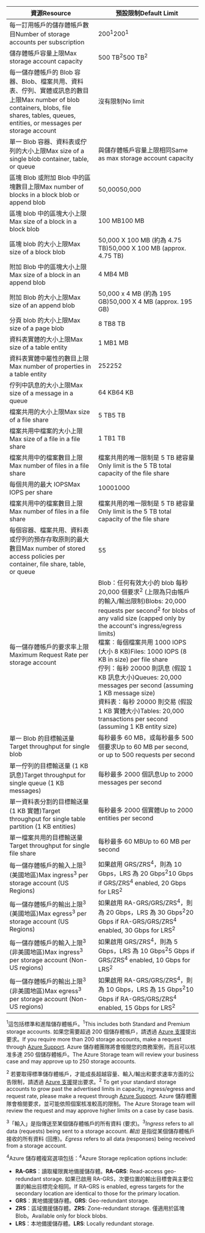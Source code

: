 | <span data-ttu-id="642da-101">資源</span><span class="sxs-lookup"><span data-stu-id="642da-101">Resource</span></span> | <span data-ttu-id="642da-102">預設限制</span><span class="sxs-lookup"><span data-stu-id="642da-102">Default Limit</span></span> |
| --- | --- |
| <span data-ttu-id="642da-103">每一訂用帳戶的儲存體帳戶數目</span><span class="sxs-lookup"><span data-stu-id="642da-103">Number of storage accounts per subscription</span></span> |<span data-ttu-id="642da-104">200<sup>1</sup></span><span class="sxs-lookup"><span data-stu-id="642da-104">200<sup>1</sup></span></span> |
| <span data-ttu-id="642da-105">儲存體帳戶容量上限</span><span class="sxs-lookup"><span data-stu-id="642da-105">Max storage account capacity</span></span> |<span data-ttu-id="642da-106">500 TB<sup>2</sup></span><span class="sxs-lookup"><span data-stu-id="642da-106">500 TB<sup>2</sup></span></span> |
| <span data-ttu-id="642da-107">每一儲存體帳戶的 Blob 容器、Blob、檔案共用、資料表、佇列、實體或訊息的數目上限</span><span class="sxs-lookup"><span data-stu-id="642da-107">Max number of blob containers, blobs, file shares, tables, queues, entities, or messages per storage account</span></span> |<span data-ttu-id="642da-108">沒有限制</span><span class="sxs-lookup"><span data-stu-id="642da-108">No limit</span></span> |
| <span data-ttu-id="642da-109">單一 Blob 容器、資料表或佇列的大小上限</span><span class="sxs-lookup"><span data-stu-id="642da-109">Max size of a single blob container, table, or queue</span></span> |<span data-ttu-id="642da-110">與儲存體帳戶容量上限相同</span><span class="sxs-lookup"><span data-stu-id="642da-110">Same as max storage account capacity</span></span> |
| <span data-ttu-id="642da-111">區塊 Blob 或附加 Blob 中的區塊數目上限</span><span class="sxs-lookup"><span data-stu-id="642da-111">Max number of blocks in a block blob or append blob</span></span> |<span data-ttu-id="642da-112">50,000</span><span class="sxs-lookup"><span data-stu-id="642da-112">50,000</span></span> |
| <span data-ttu-id="642da-113">區塊 blob 中的區塊大小上限</span><span class="sxs-lookup"><span data-stu-id="642da-113">Max size of a block in a block blob</span></span> |<span data-ttu-id="642da-114">100 MB</span><span class="sxs-lookup"><span data-stu-id="642da-114">100 MB</span></span> |
| <span data-ttu-id="642da-115">區塊 blob 的大小上限</span><span class="sxs-lookup"><span data-stu-id="642da-115">Max size of a block blob</span></span> |<span data-ttu-id="642da-116">50,000 X 100 MB (約為 4.75 TB)</span><span class="sxs-lookup"><span data-stu-id="642da-116">50,000 X 100 MB (approx. 4.75 TB)</span></span> |
| <span data-ttu-id="642da-117">附加 Blob 中的區塊大小上限</span><span class="sxs-lookup"><span data-stu-id="642da-117">Max size of a block in an append blob</span></span> |<span data-ttu-id="642da-118">4 MB</span><span class="sxs-lookup"><span data-stu-id="642da-118">4 MB</span></span> |
| <span data-ttu-id="642da-119">附加 Blob 的大小上限</span><span class="sxs-lookup"><span data-stu-id="642da-119">Max size of an append blob</span></span> |<span data-ttu-id="642da-120">50,000 x 4 MB (約為 195 GB)</span><span class="sxs-lookup"><span data-stu-id="642da-120">50,000 X 4 MB (approx. 195 GB)</span></span> |
| <span data-ttu-id="642da-121">分頁 blob 的大小上限</span><span class="sxs-lookup"><span data-stu-id="642da-121">Max size of a page blob</span></span> |<span data-ttu-id="642da-122">8 TB</span><span class="sxs-lookup"><span data-stu-id="642da-122">8 TB</span></span> |
| <span data-ttu-id="642da-123">資料表實體的大小上限</span><span class="sxs-lookup"><span data-stu-id="642da-123">Max size of a table entity</span></span> |<span data-ttu-id="642da-124">1 MB</span><span class="sxs-lookup"><span data-stu-id="642da-124">1 MB</span></span> |
| <span data-ttu-id="642da-125">資料表實體中屬性的數目上限</span><span class="sxs-lookup"><span data-stu-id="642da-125">Max number of properties in a table entity</span></span> |<span data-ttu-id="642da-126">252</span><span class="sxs-lookup"><span data-stu-id="642da-126">252</span></span> |
| <span data-ttu-id="642da-127">佇列中訊息的大小上限</span><span class="sxs-lookup"><span data-stu-id="642da-127">Max size of a message in a queue</span></span> |<span data-ttu-id="642da-128">64 KB</span><span class="sxs-lookup"><span data-stu-id="642da-128">64 KB</span></span> |
| <span data-ttu-id="642da-129">檔案共用的大小上限</span><span class="sxs-lookup"><span data-stu-id="642da-129">Max size of a file share</span></span> |<span data-ttu-id="642da-130">5 TB</span><span class="sxs-lookup"><span data-stu-id="642da-130">5 TB</span></span> |
| <span data-ttu-id="642da-131">檔案共用中檔案的大小上限</span><span class="sxs-lookup"><span data-stu-id="642da-131">Max size of a file in a file share</span></span> |<span data-ttu-id="642da-132">1 TB</span><span class="sxs-lookup"><span data-stu-id="642da-132">1 TB</span></span> |
| <span data-ttu-id="642da-133">檔案共用中的檔案數目上限</span><span class="sxs-lookup"><span data-stu-id="642da-133">Max number of files in a file share</span></span> |<span data-ttu-id="642da-134">檔案共用的唯一限制是 5 TB 總容量</span><span class="sxs-lookup"><span data-stu-id="642da-134">Only limit is the 5 TB total capacity of the file share</span></span> |
| <span data-ttu-id="642da-135">每個共用的最大 IOPS</span><span class="sxs-lookup"><span data-stu-id="642da-135">Max IOPS per share</span></span> |<span data-ttu-id="642da-136">1000</span><span class="sxs-lookup"><span data-stu-id="642da-136">1000</span></span> |
| <span data-ttu-id="642da-137">檔案共用中的檔案數目上限</span><span class="sxs-lookup"><span data-stu-id="642da-137">Max number of files in a file share</span></span> |<span data-ttu-id="642da-138">檔案共用的唯一限制是 5 TB 總容量</span><span class="sxs-lookup"><span data-stu-id="642da-138">Only limit is the 5 TB total capacity of the file share</span></span> |
| <span data-ttu-id="642da-139">每個容器、檔案共用、資料表或佇列的預存存取原則的最大數目</span><span class="sxs-lookup"><span data-stu-id="642da-139">Max number of stored access policies per container, file share, table, or queue</span></span> |<span data-ttu-id="642da-140">5</span><span class="sxs-lookup"><span data-stu-id="642da-140">5</span></span> |
| <span data-ttu-id="642da-141">每一儲存體帳戶的要求率上限</span><span class="sxs-lookup"><span data-stu-id="642da-141">Maximum Request Rate per storage account</span></span> |<span data-ttu-id="642da-142">Blob：任何有效大小的 blob 每秒 20,000 個要求<sup>2</sup> (上限為只由帳戶的輸入/輸出限制)</span><span class="sxs-lookup"><span data-stu-id="642da-142">Blobs: 20,000 requests per second<sup>2</sup> for blobs of any valid size (capped only by the account's ingress/egress limits)</span></span> <br /><span data-ttu-id="642da-143">檔案︰每個檔案共用 1000 IOPS (大小 8 KB)</span><span class="sxs-lookup"><span data-stu-id="642da-143">Files: 1000 IOPS (8 KB in size) per file share</span></span> <br /><span data-ttu-id="642da-144">佇列：每秒 20000 則訊息 (假設 1 KB 訊息大小)</span><span class="sxs-lookup"><span data-stu-id="642da-144">Queues: 20,000 messages per second (assuming 1 KB message size)</span></span><br /><span data-ttu-id="642da-145">資料表：每秒 20000 則交易 (假設 1 KB 實體大小)</span><span class="sxs-lookup"><span data-stu-id="642da-145">Tables: 20,000 transactions per second (assuming 1 KB entity size)</span></span> |
| <span data-ttu-id="642da-146">單一 Blob 的目標輸送量</span><span class="sxs-lookup"><span data-stu-id="642da-146">Target throughput for single blob</span></span> |<span data-ttu-id="642da-147">每秒最多 60 MB，或每秒最多 500 個要求</span><span class="sxs-lookup"><span data-stu-id="642da-147">Up to 60 MB per second, or up to 500 requests per second</span></span> |
| <span data-ttu-id="642da-148">單一佇列的目標輸送量 (1 KB 訊息)</span><span class="sxs-lookup"><span data-stu-id="642da-148">Target throughput for single queue (1 KB messages)</span></span> |<span data-ttu-id="642da-149">每秒最多 2000 個訊息</span><span class="sxs-lookup"><span data-stu-id="642da-149">Up to 2000 messages per second</span></span> |
| <span data-ttu-id="642da-150">單一資料表分割的目標輸送量 (1 KB 實體)</span><span class="sxs-lookup"><span data-stu-id="642da-150">Target throughput for single table partition (1 KB entities)</span></span> |<span data-ttu-id="642da-151">每秒最多 2000 個實體</span><span class="sxs-lookup"><span data-stu-id="642da-151">Up to 2000 entities per second</span></span> |
| <span data-ttu-id="642da-152">單一檔案共用的目標輸送量</span><span class="sxs-lookup"><span data-stu-id="642da-152">Target throughput for single file share</span></span> |<span data-ttu-id="642da-153">每秒最多 60 MB</span><span class="sxs-lookup"><span data-stu-id="642da-153">Up to 60 MB per second</span></span> |
| <span data-ttu-id="642da-154">每一儲存體帳戶的輸入上限<sup>3</sup> (美國地區)</span><span class="sxs-lookup"><span data-stu-id="642da-154">Max ingress<sup>3</sup> per storage account (US Regions)</span></span> |<span data-ttu-id="642da-155">如果啟用 GRS/ZRS<sup>4</sup>，則為 10 Gbps，LRS 為 20 Gbps<sup>2</sup></span><span class="sxs-lookup"><span data-stu-id="642da-155">10 Gbps if GRS/ZRS<sup>4</sup> enabled, 20 Gbps for LRS<sup>2</sup></span></span> |
| <span data-ttu-id="642da-156">每一儲存體帳戶的輸出上限<sup>3</sup> (美國地區)</span><span class="sxs-lookup"><span data-stu-id="642da-156">Max egress<sup>3</sup> per storage account (US Regions)</span></span> |<span data-ttu-id="642da-157">如果啟用 RA-GRS/GRS/ZRS<sup>4</sup>，則為 20 Gbps，LRS 為 30 Gbps<sup>2</sup></span><span class="sxs-lookup"><span data-stu-id="642da-157">20 Gbps if RA-GRS/GRS/ZRS<sup>4</sup> enabled, 30 Gbps for LRS<sup>2</sup></span></span> |
| <span data-ttu-id="642da-158">每一儲存體帳戶的輸入上限<sup>3</sup> (非美國地區)</span><span class="sxs-lookup"><span data-stu-id="642da-158">Max ingress<sup>3</sup> per storage account (Non-US regions)</span></span> |<span data-ttu-id="642da-159">如果啟用 GRS/ZRS<sup>4</sup>，則為 5 Gbps，LRS 為 10 Gbps<sup>2</sup></span><span class="sxs-lookup"><span data-stu-id="642da-159">5 Gbps if GRS/ZRS<sup>4</sup> enabled, 10 Gbps for LRS<sup>2</sup></span></span> |
| <span data-ttu-id="642da-160">每一儲存體帳戶的輸出上限<sup>3</sup> (非美國地區)</span><span class="sxs-lookup"><span data-stu-id="642da-160">Max egress<sup>3</sup> per storage account (Non-US regions)</span></span> |<span data-ttu-id="642da-161">如果啟用 RA-GRS/GRS/ZRS<sup>4</sup>，則為 10 Gbps，LRS 為 15 Gbps<sup>2</sup></span><span class="sxs-lookup"><span data-stu-id="642da-161">10 Gbps if RA-GRS/GRS/ZRS<sup>4</sup> enabled, 15 Gbps for LRS<sup>2</sup></span></span> |

<span data-ttu-id="642da-162"><sup>1</sup>這包括標準和進階儲存體帳戶。</span><span class="sxs-lookup"><span data-stu-id="642da-162"><sup>1</sup>This includes both Standard and Premium storage accounts.</span></span> <span data-ttu-id="642da-163">如果您需要超過 200 個儲存體帳戶，請透過 [Azure 支援](https://azure.microsoft.com/support/faq/)提出要求。</span><span class="sxs-lookup"><span data-stu-id="642da-163">If you require more than 200 storage accounts, make a request through [Azure Support](https://azure.microsoft.com/support/faq/).</span></span> <span data-ttu-id="642da-164">Azure 儲存體團隊將會檢閱您的商務案例，而且可以核准多達 250 個儲存體帳戶。</span><span class="sxs-lookup"><span data-stu-id="642da-164">The Azure Storage team will review your business case and may approve up to 250 storage accounts.</span></span> 

<span data-ttu-id="642da-165"><sup>2</sup> 若要取得標準儲存體帳戶，才能成長超越容量、輸入/輸出和要求速率方面的公告限制，請透過 [Azure 支援](https://azure.microsoft.com/support/faq/)提出要求。</span><span class="sxs-lookup"><span data-stu-id="642da-165"><sup>2</sup> To get your standard storage accounts to grow past the advertised limits in capacity, ingress/egress and request rate, please make a request through [Azure Support](https://azure.microsoft.com/support/faq/).</span></span> <span data-ttu-id="642da-166">Azure 儲存體團隊會檢閱要求，並可能依照個案核准較高的限制。</span><span class="sxs-lookup"><span data-stu-id="642da-166">The Azure Storage team will review the request and may approve higher limits on a case by case basis.</span></span>

<span data-ttu-id="642da-167"><sup>3</sup>「輸入」是指傳送至某個儲存體帳戶的所有資料 (要求)。</span><span class="sxs-lookup"><span data-stu-id="642da-167"><sup>3</sup>*Ingress* refers to all data (requests) being sent to a storage account.</span></span> <span data-ttu-id="642da-168">*輸出* 是指從某個儲存體帳戶接收的所有資料 (回應)。</span><span class="sxs-lookup"><span data-stu-id="642da-168">*Egress* refers to all data (responses) being received from a storage account.</span></span>  

<span data-ttu-id="642da-169"><sup>4</sup>Azure 儲存體複寫選項包括：</span><span class="sxs-lookup"><span data-stu-id="642da-169"><sup>4</sup>Azure Storage replication options include:</span></span>
* <span data-ttu-id="642da-170">**RA-GRS**：讀取權限異地備援儲存體。</span><span class="sxs-lookup"><span data-stu-id="642da-170">**RA-GRS**: Read-access geo-redundant storage.</span></span> <span data-ttu-id="642da-171">如果已啟用 RA-GRS，次要位置的輸出目標會與主要位置的輸出目標完全相同。</span><span class="sxs-lookup"><span data-stu-id="642da-171">If RA-GRS is enabled, egress targets for the secondary location are identical to those for the primary location.</span></span>
* <span data-ttu-id="642da-172">**GRS**：異地備援儲存體。</span><span class="sxs-lookup"><span data-stu-id="642da-172">**GRS**:  Geo-redundant storage.</span></span> 
* <span data-ttu-id="642da-173">**ZRS**：區域備援儲存體。</span><span class="sxs-lookup"><span data-stu-id="642da-173">**ZRS**: Zone-redundant storage.</span></span> <span data-ttu-id="642da-174">僅適用於區塊 Blob。</span><span class="sxs-lookup"><span data-stu-id="642da-174">Available only for block blobs.</span></span> 
* <span data-ttu-id="642da-175">**LRS**：本地備援儲存體。</span><span class="sxs-lookup"><span data-stu-id="642da-175">**LRS**: Locally redundant storage.</span></span> 


